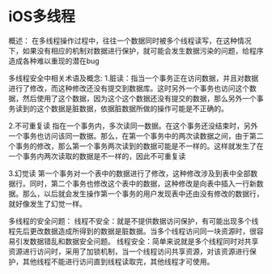 #  iOS多线程
概述：
在多线程操作过程中，往往一个数据同时被多个线程读写，在这种情况下，如果没有相应的机制对数据进行保护，就可能会发生数据污染的问题，给程序造成各种难以重现的潜在bug

多线程安全中相关术语及概念:
1.脏读：指当一个事务正在访问数据，并且对数据进行了修改，而这种修改还没有提交到数据库。这时另外一个事务也访问这个数据，然后使用了这个数据，因为这个这个数据还没有提交的数据，那么另外一个事务读到的这个数据是脏数据，依据脏数据所做的操作可能是不正确的。

2.不可重复读
指在一个事务内，多次读同一数据。在这个事务还没结束时，另外一个事务也访问该同一数据。那么，在第一个事务中的两次读数据之间，由于第二个事务的修改，那么第一个事务两次读到的数据可能是不一样的。这样就发生了在一个事务内两次读取的数据是不一样的，因此不可重复读

3.幻觉读
第一个事务对一个表中的数据进行了修改，这种修改涉及到表中全部数据行。同时，第二个事务也修改这个表中的数据，这种修改是向表中插入一行新数据。那么，以后就会发生操作第一个事务的用户发现表中还由没有修改的数据行，就好像发生了幻觉一样。

多线程的安全问题：
线程不安全：就是不提供数据访问保护，有可能出现多个线程先后更改数据造成所得到的数据是脏数据。当多个线程访问同一块资源时，很容易引发数据错乱和数据安全问题。
线程安全：简单来说就是多个线程同时对共享资源进行访问时，采用了加锁机制，当一个线程访问共享资源，对该资源进行保护，其他线程不能进行访问直到线程读取完，其他线程才可使用。

